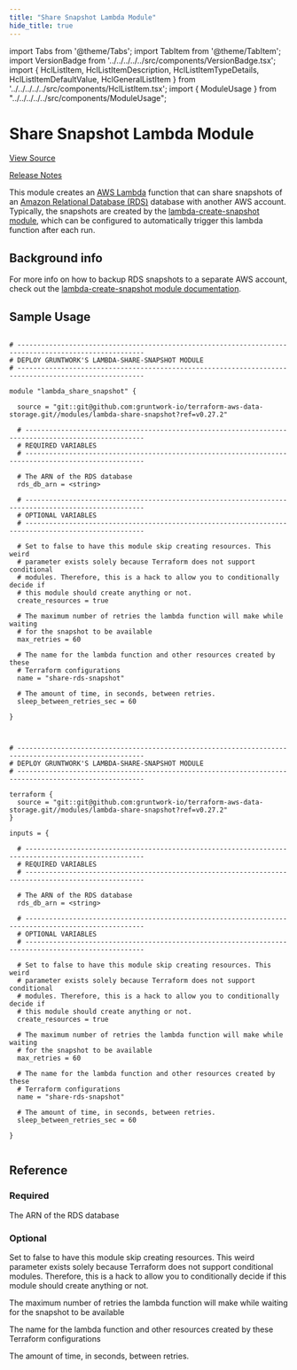 ```yaml
---
title: "Share Snapshot Lambda Module"
hide_title: true
---
```


import Tabs from '@theme/Tabs';
import TabItem from '@theme/TabItem';
import VersionBadge from '../../../../../src/components/VersionBadge.tsx';
import { HclListItem, HclListItemDescription, HclListItemTypeDetails, HclListItemDefaultValue, HclGeneralListItem } from '../../../../../src/components/HclListItem.tsx';
import { ModuleUsage } from "../../../../../src/components/ModuleUsage";

<VersionBadge repoTitle="Data Storage Modules" version="0.27.2" lastModifiedVersion="0.27.2"/>

# Share Snapshot Lambda Module

<a href="https://github.com/gruntwork-io/terraform-aws-data-storage/tree/db-subnet-grou/modules/lambda-share-snapshot" className="link-button" title="View the source code for this module in GitHub.">View Source</a>

<a href="https://github.com/gruntwork-io/terraform-aws-data-storage/releases/tag/v0.27.2" className="link-button" title="Release notes for only versions which impacted this module.">Release Notes</a>

This module creates an [AWS Lambda](https://aws.amazon.com/lambda/) function that can share snapshots of an [Amazon
Relational Database (RDS)](https://aws.amazon.com/rds/) database with another AWS account. Typically, the snapshots
are created by the [lambda-create-snapshot module](https://github.com/gruntwork-io/terraform-aws-data-storage/tree/db-subnet-grou/modules/lambda-create-snapshot), which can be configured to
automatically trigger this lambda function after each run.

## Background info

For more info on how to backup RDS snapshots to a separate AWS account, check out the [lambda-create-snapshot module
documentation](https://github.com/gruntwork-io/terraform-aws-data-storage/tree/db-subnet-grou/modules/lambda-create-snapshot).

## Sample Usage

<Tabs>
<TabItem value="terraform" label="Terraform" default>

```hcl title="main.tf"

# ------------------------------------------------------------------------------------------------------
# DEPLOY GRUNTWORK'S LAMBDA-SHARE-SNAPSHOT MODULE
# ------------------------------------------------------------------------------------------------------

module "lambda_share_snapshot" {

  source = "git::git@github.com:gruntwork-io/terraform-aws-data-storage.git//modules/lambda-share-snapshot?ref=v0.27.2"

  # ----------------------------------------------------------------------------------------------------
  # REQUIRED VARIABLES
  # ----------------------------------------------------------------------------------------------------

  # The ARN of the RDS database
  rds_db_arn = <string>

  # ----------------------------------------------------------------------------------------------------
  # OPTIONAL VARIABLES
  # ----------------------------------------------------------------------------------------------------

  # Set to false to have this module skip creating resources. This weird
  # parameter exists solely because Terraform does not support conditional
  # modules. Therefore, this is a hack to allow you to conditionally decide if
  # this module should create anything or not.
  create_resources = true

  # The maximum number of retries the lambda function will make while waiting
  # for the snapshot to be available
  max_retries = 60

  # The name for the lambda function and other resources created by these
  # Terraform configurations
  name = "share-rds-snapshot"

  # The amount of time, in seconds, between retries.
  sleep_between_retries_sec = 60

}


```

</TabItem>
<TabItem value="terragrunt" label="Terragrunt" default>

```hcl title="terragrunt.hcl"

# ------------------------------------------------------------------------------------------------------
# DEPLOY GRUNTWORK'S LAMBDA-SHARE-SNAPSHOT MODULE
# ------------------------------------------------------------------------------------------------------

terraform {
  source = "git::git@github.com:gruntwork-io/terraform-aws-data-storage.git//modules/lambda-share-snapshot?ref=v0.27.2"
}

inputs = {

  # ----------------------------------------------------------------------------------------------------
  # REQUIRED VARIABLES
  # ----------------------------------------------------------------------------------------------------

  # The ARN of the RDS database
  rds_db_arn = <string>

  # ----------------------------------------------------------------------------------------------------
  # OPTIONAL VARIABLES
  # ----------------------------------------------------------------------------------------------------

  # Set to false to have this module skip creating resources. This weird
  # parameter exists solely because Terraform does not support conditional
  # modules. Therefore, this is a hack to allow you to conditionally decide if
  # this module should create anything or not.
  create_resources = true

  # The maximum number of retries the lambda function will make while waiting
  # for the snapshot to be available
  max_retries = 60

  # The name for the lambda function and other resources created by these
  # Terraform configurations
  name = "share-rds-snapshot"

  # The amount of time, in seconds, between retries.
  sleep_between_retries_sec = 60

}


```

</TabItem>
</Tabs>




## Reference

<Tabs>
<TabItem value="inputs" label="Inputs" default>

### Required

<HclListItem name="rds_db_arn" requirement="required" type="string">
<HclListItemDescription>

The ARN of the RDS database

</HclListItemDescription>
</HclListItem>

### Optional

<HclListItem name="create_resources" requirement="optional" type="bool">
<HclListItemDescription>

Set to false to have this module skip creating resources. This weird parameter exists solely because Terraform does not support conditional modules. Therefore, this is a hack to allow you to conditionally decide if this module should create anything or not.

</HclListItemDescription>
<HclListItemDefaultValue defaultValue="true"/>
</HclListItem>

<HclListItem name="max_retries" requirement="optional" type="number">
<HclListItemDescription>

The maximum number of retries the lambda function will make while waiting for the snapshot to be available

</HclListItemDescription>
<HclListItemDefaultValue defaultValue="60"/>
</HclListItem>

<HclListItem name="name" requirement="optional" type="string">
<HclListItemDescription>

The name for the lambda function and other resources created by these Terraform configurations

</HclListItemDescription>
<HclListItemDefaultValue defaultValue="&quot;share-rds-snapshot&quot;"/>
</HclListItem>

<HclListItem name="sleep_between_retries_sec" requirement="optional" type="number">
<HclListItemDescription>

The amount of time, in seconds, between retries.

</HclListItemDescription>
<HclListItemDefaultValue defaultValue="60"/>
</HclListItem>

</TabItem>
<TabItem value="outputs" label="Outputs">

<HclListItem name="lambda_function_arn">
</HclListItem>

<HclListItem name="lambda_iam_role_id">
</HclListItem>

</TabItem>
</Tabs>


<!-- ##DOCS-SOURCER-START
{
  "originalSources": [
    "https://github.com/gruntwork-io/terraform-aws-data-storage/tree/db-subnet-grou/modules/lambda-share-snapshot/readme.md",
    "https://github.com/gruntwork-io/terraform-aws-data-storage/tree/db-subnet-grou/modules/lambda-share-snapshot/variables.tf",
    "https://github.com/gruntwork-io/terraform-aws-data-storage/tree/db-subnet-grou/modules/lambda-share-snapshot/outputs.tf"
  ],
  "sourcePlugin": "module-catalog-api",
  "hash": "19585dc9fa107e691856bc9ea1dd0102"
}
##DOCS-SOURCER-END -->
